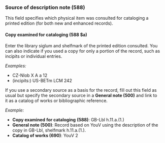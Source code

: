 ### Source of description note (588)

This field specifies which physical item was consulted for cataloging a printed edition (for both new and enhanced records).

#### Copy examined for cataloging (588 $a)
Enter the library siglum and shelfmark of the printed edition consulted. You can also indicate if you used a copy for only a portion of the record, such as incipits or individual entries.

_Examples:_

- CZ-Nlob X A a 12
- (incipits:) US-BETm LCM 242

If you use a secondary source as a basis for the record, fill out this field as usual but specify the secondary source in a **General note (500)** and link to it as a catalog of works or bibliographic reference.

_Example:_

- **Copy examined**  **for cataloging** **(588)**: GB-Lbl h.11.a.(1.)
- **General note (500)**: Record based on YouV using the description of the copy in GB-Lbl, shelfmark h.11.a.(1.).
- **Catalog of works (690)**: YouV 2
